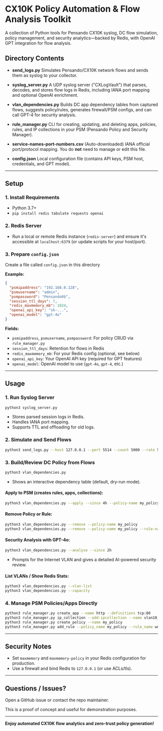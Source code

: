 # CX10K Policy Automation & Flow Analysis Toolkit

A collection of Python tools for Pensando CX10K syslog, DC flow simulation, policy management, and security analytics—backed by Redis, with OpenAI GPT integration for flow analysis.

## Directory Contents

- **send_logs.py**
  Simulates Pensando/CX10K network flows and sends them as syslog to your collector.

- **syslog_server.py**
  A UDP syslog server ("CXLogVault") that parses, decodes, and stores flow logs in Redis, including IANA port mapping and optional OpenAI enrichment.

- **vlan_dependencies.py**
  Builds DC app dependency tables from captured flows, suggests policy/rules, generates firewall/PSM configs, and can call GPT-4 for security analysis.

- **rule_manager.py**
  CLI for creating, updating, and deleting apps, policies, rules, and IP collections in your PSM (Pensando Policy and Security Manager).

- **service-names-port-numbers.csv**
  (Auto-downloaded) IANA official port/protocol mapping.
  You do **not** need to manage or edit this file.

- **config.json**
  Local configuration file (contains API keys, PSM host, credentials, and GPT model).

---

## Setup

### 1. Install Requirements

- Python 3.7+
- `pip install redis tabulate requests openai`

### 2. Redis Server

- Run a local or remote Redis instance (`redis-server`) and ensure it's accessible at `localhost:6379` (or update scripts for your host/port).

### 3. Prepare `config.json`

Create a file called `config.json` in this directory

**Example:**
```json
{
  "psmipaddress": "192.168.0.128",
  "psmusername": "admin",
  "psmpassword": "Pensando0$",
  "session_ttl_days": 7,
  "redis_maxmemory_mb": 1024,
  "openai_api_key": "sk-...",
  "openai_model": "gpt-4o"
}
```

**Fields:**
- `psmipaddress`, `psmusername`, `psmpassword`: For policy CRUD via `rule_manager.py`
- `session_ttl_days`: Retention for flows in Redis
- `redis_maxmemory_mb`: For your Redis config (optional, see below)
- `openai_api_key`: Your OpenAI API key (required for GPT features)
- `openai_model`: OpenAI model to use (`gpt-4o`, `gpt-4`, etc.)


---

## Usage

### **1. Run Syslog Server**

```sh
python3 syslog_server.py
```
- Stores parsed session logs in Redis.
- Handles IANA port mapping.
- Supports TTL and offloading for old logs.

### **2. Simulate and Send Flows**

```sh
python3 send_logs.py --host 127.0.0.1 --port 5514 --count 5000 --rate 50
```

### **3. Build/Review DC Policy from Flows**

```sh
python3 vlan_dependencies.py
```
- Shows an interactive dependency table (default, dry-run mode).

#### **Apply to PSM (creates rules, apps, collections):**
```sh
python3 vlan_dependencies.py --apply --since 4h --policy-name my_policy
```

#### **Remove Policy or Rule:**
```sh
python3 vlan_dependencies.py --remove --policy-name my_policy
python3 vlan_dependencies.py --remove --policy-name my_policy --rule-name catch_all
```

#### **Security Analysis with GPT-4o:**
```sh
python3 vlan_dependencies.py --analyse --since 2h
```
- Prompts for the Internet VLAN and gives a detailed AI-powered security review.

#### **List VLANs / Show Redis Stats:**
```sh
python3 vlan_dependencies.py --vlan-list
python3 vlan_dependencies.py --capacity
```

### **4. Manage PSM Policies/Apps Directly**
```sh
python3 rule_manager.py create_app --name http --definitions tcp:80
python3 rule_manager.py ip_collection --add-ipcollection --name vlan10_hosts --addresses 10.10.10.2/32 10.10.10.3/32
python3 rule_manager.py create_policy --name my_policy
python3 rule_manager.py add_rule --policy_name my_policy --rule_name web_to_db --apps http --action permit --from_ip_collections vlan10_hosts --to_ip_collections vlan20_hosts
```

---

## Security Notes

- Set `maxmemory` and `maxmemory-policy` in your Redis configuration for production.
- Use a firewall and bind Redis to `127.0.0.1` (or use ACLs/tls).

---

## Questions / Issues?

Open a GitHub issue or contact the repo maintainer.

This is a proof of concept and useful for demonstration purposes.

---

**Enjoy automated CX10K flow analytics and zero-trust policy generation!**
